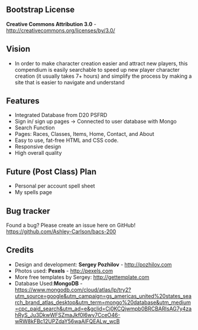 Bootstrap License
-----------------
**Creative Commons Attribution 3.0** - http://creativecommons.org/licenses/by/3.0/

Vision
------
* In order to make character creation easier and attract new players, this compendium is easily searchable to speed up new player character creation (it usually takes 7+ hours) and simplify the process by making a site that is easier to navigate and understand


Features
-----------
* Integrated Database from D20 PSFRD
* Sign in/ sign up pages -> Connected to user database with Mongo
* Search Function
* Pages: Races, Classes, Items, Home, Contact, and About
* Easy to use, fat-free HTML and CSS code.
* Responsive design
* High overall quality

Future (Post Class) Plan
------------------------
* Personal per account spell sheet
* My spells page


Bug tracker
-----------
Found a bug? Please create an issue here on GitHub!
https://github.com/Ashley-Carlson/bacs-200


Credits
-------
* Design and development: **Sergey Pozhilov** - http://pozhilov.com
* Photos used: **Pexels** - http://pexels.com
* More free templates by Sergey: http://gettemplate.com
* Database Used:**MongoDB** - https://www.mongodb.com/cloud/atlas/lp/try2?utm_source=google&utm_campaign=gs_americas_united%20states_search_brand_atlas_desktop&utm_term=mongo%20database&utm_medium=cpc_paid_search&utm_ad=e&gclid=Cj0KCQjwmpb0BRCBARIsAG7y4zahRyS_Ju3DkwWFSZmaJkf0l6wy7CceO46-wRW8kFBc12UPZdaY56waAlFQEALw_wcB
